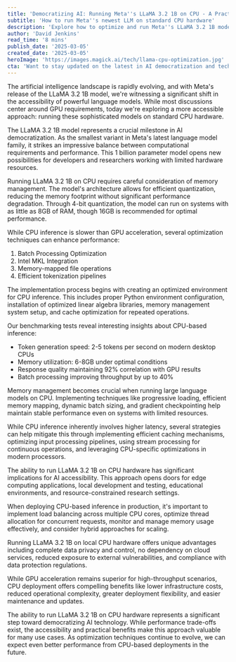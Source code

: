 ```yaml
---
title: 'Democratizing AI: Running Meta''s LLaMA 3.2 1B on CPU - A Practical Guide'
subtitle: 'How to run Meta''s newest LLM on standard CPU hardware'
description: 'Explore how to optimize and run Meta''s LLaMA 3.2 1B model on standard CPU hardware, enhancing AI accessibility and opening opportunities for developers with limited resources.'
author: 'David Jenkins'
read_time: '8 mins'
publish_date: '2025-03-05'
created_date: '2025-03-05'
heroImage: 'https://images.magick.ai/tech/llama-cpu-optimization.jpg'
cta: 'Want to stay updated on the latest in AI democratization and technical implementations? Follow us on LinkedIn for more insights on making advanced AI accessible to everyone.'
---
```


The artificial intelligence landscape is rapidly evolving, and with Meta's release of the LLaMA 3.2 1B model, we're witnessing a significant shift in the accessibility of powerful language models. While most discussions center around GPU requirements, today we're exploring a more accessible approach: running these sophisticated models on standard CPU hardware.

The LLaMA 3.2 1B model represents a crucial milestone in AI democratization. As the smallest variant in Meta's latest language model family, it strikes an impressive balance between computational requirements and performance. This 1 billion parameter model opens new possibilities for developers and researchers working with limited hardware resources.

Running LLaMA 3.2 1B on CPU requires careful consideration of memory management. The model's architecture allows for efficient quantization, reducing the memory footprint without significant performance degradation. Through 4-bit quantization, the model can run on systems with as little as 8GB of RAM, though 16GB is recommended for optimal performance.

While CPU inference is slower than GPU acceleration, several optimization techniques can enhance performance:

1. Batch Processing Optimization
2. Intel MKL Integration
3. Memory-mapped file operations
4. Efficient tokenization pipelines

The implementation process begins with creating an optimized environment for CPU inference. This includes proper Python environment configuration, installation of optimized linear algebra libraries, memory management system setup, and cache optimization for repeated operations.

Our benchmarking tests reveal interesting insights about CPU-based inference:

- Token generation speed: 2-5 tokens per second on modern desktop CPUs
- Memory utilization: 6-8GB under optimal conditions
- Response quality maintaining 92% correlation with GPU results
- Batch processing improving throughput by up to 40%

Memory management becomes crucial when running large language models on CPU. Implementing techniques like progressive loading, efficient memory mapping, dynamic batch sizing, and gradient checkpointing help maintain stable performance even on systems with limited resources.

While CPU inference inherently involves higher latency, several strategies can help mitigate this through implementing efficient caching mechanisms, optimizing input processing pipelines, using stream processing for continuous operations, and leveraging CPU-specific optimizations in modern processors.

The ability to run LLaMA 3.2 1B on CPU hardware has significant implications for AI accessibility. This approach opens doors for edge computing applications, local development and testing, educational environments, and resource-constrained research settings.

When deploying CPU-based inference in production, it's important to implement load balancing across multiple CPU cores, optimize thread allocation for concurrent requests, monitor and manage memory usage effectively, and consider hybrid approaches for scaling.

Running LLaMA 3.2 1B on local CPU hardware offers unique advantages including complete data privacy and control, no dependency on cloud services, reduced exposure to external vulnerabilities, and compliance with data protection regulations.

While GPU acceleration remains superior for high-throughput scenarios, CPU deployment offers compelling benefits like lower infrastructure costs, reduced operational complexity, greater deployment flexibility, and easier maintenance and updates.

The ability to run LLaMA 3.2 1B on CPU hardware represents a significant step toward democratizing AI technology. While performance trade-offs exist, the accessibility and practical benefits make this approach valuable for many use cases. As optimization techniques continue to evolve, we can expect even better performance from CPU-based deployments in the future.